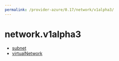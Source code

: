 ```yaml
---
permalink: /provider-azure/0.17/network/v1alpha3/
---
```


# network.v1alpha3



* [subnet](subnet.md)
* [virtualNetwork](virtualNetwork.md)